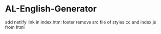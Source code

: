 # AL-English-Generator
add netlify link in index.html footer
remove src file of styles.cc and index.js from html
